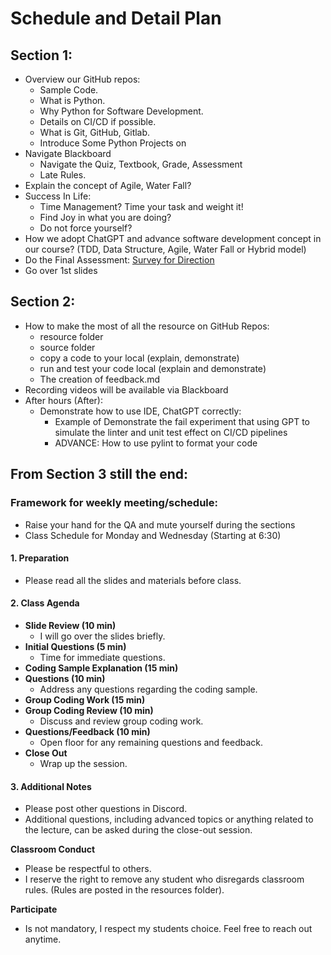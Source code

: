# Schedule and Detail Plan

## Section 1:
- Overview our GitHub repos:
  - Sample Code.
  - What is Python.
  - Why Python for Software Development.
  - Details on CI/CD if possible.
  - What is Git, GitHub, Gitlab.
  - Introduce Some Python Projects on 
- Navigate Blackboard
  - Navigate the Quiz, Textbook, Grade, Assessment
  - Late Rules.
- Explain the concept of Agile, Water Fall?
- Success In Life:
  - Time Management? Time your task and weight it!
  - Find Joy in what you are doing?
  - Do not force yourself?
- How we adopt ChatGPT and advance software development concept in our course? 
(TDD, Data Structure, Agile, Water Fall or Hybrid model)
- Do the Final Assessment: [Survey for Direction](https://forms.gle/2xHPaBZz8Ht87eGW9)
- Go over 1st slides

## Section 2:

- How to make the most of all the resource on GitHub Repos:
  - resource folder
  - source folder
  - copy a code to your local (explain, demonstrate)
  - run and test your code local (explain and demonstrate)
  - The creation of feedback.md
- Recording videos will be available via Blackboard
- After hours (After):
  - Demonstrate how to use IDE, ChatGPT correctly:
    - Example of Demonstrate the fail experiment that using GPT to 
    simulate the linter and unit test effect on CI/CD pipelines 
    - ADVANCE: How to use pylint to format your code

## From Section 3 still the end:

### Framework for weekly meeting/schedule:
- Raise your hand for the QA and mute yourself during the sections
- Class Schedule for Monday and Wednesday (Starting at 6:30)

#### 1. **Preparation**
   - Please read all the slides and materials before class.

#### 2. **Class Agenda**
   - **Slide Review (10 min)**
     - I will go over the slides briefly.
   - **Initial Questions (5 min)**
     - Time for immediate questions.
   - **Coding Sample Explanation (15 min)**
   - **Questions (10 min)**
     - Address any questions regarding the coding sample.
   - **Group Coding Work (15 min)**
   - **Group Coding Review (10 min)**
     - Discuss and review group coding work.
   - **Questions/Feedback (10 min)**
     - Open floor for any remaining questions and feedback.
   - **Close Out**
     - Wrap up the session.

#### 3. **Additional Notes**
   - Please post other questions in Discord.
   - Additional questions, including advanced topics or anything related to the lecture, can be asked during the close-out session.

**Classroom Conduct**
- Please be respectful to others.
- I reserve the right to remove any student who disregards classroom rules. (Rules are posted in the resources folder).

**Participate**
  - Is not mandatory, I respect my students choice. Feel free to reach out anytime.

